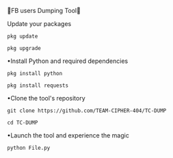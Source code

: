 🌟FB users Dumping Tool🌟

Update your packages
```
pkg update
```
```
pkg upgrade
```
•Install Python and required dependencies
```
pkg install python
```
```
pkg install requests
```
•Clone the tool's repository
```
git clone https://github.com/TEAM-CIPHER-404/TC-DUMP
```
```
cd TC-DUMP
```
•Launch the tool and experience the magic
```
python File.py
```
